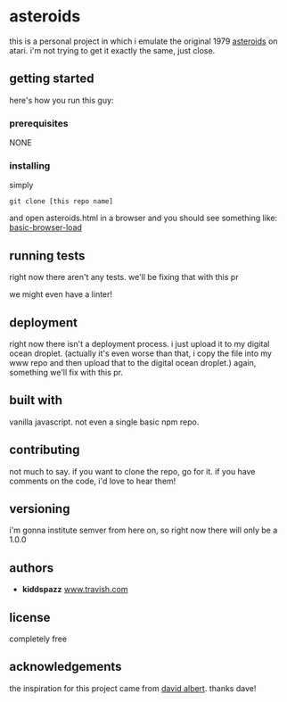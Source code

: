 # asteroids

this is a personal project in which i emulate the original 1979 <a href='https://en.wikipedia.org/wiki/Asteroids_(video_game)'>asteroids</a> on atari. i'm not trying to get it exactly the same, just close.

## getting started

here's how you run this guy:

### prerequisites

NONE

### installing

simply
```
git clone [this repo name]
```
and open asteroids.html in a browser and you should see something like:
[basic-browser-load](./res/images/basic-browser-load.png)

## running tests

right now there aren't any tests. we'll be fixing that with this pr

we might even have a linter!

## deployment

right now there isn't a deployment process. i just upload it to my digital ocean droplet. (actually it's even worse than that, i copy the file into my www repo and then upload that to the digital ocean droplet.) again, something we'll fix with this pr.

## built with

vanilla javascript. not even a single basic npm repo.

## contributing

not much to say. if you want to clone the repo, go for it. if you have comments on the code, i'd love to hear them!

## versioning

i'm gonna institute semver from here on, so right now there will only be a 1.0.0

## authors

- **kiddspazz** www.travish.com

## license

completely free

## acknowledgements

the inspiration for this project came from [david albert](https://github.com/davidbalbert). thanks dave!